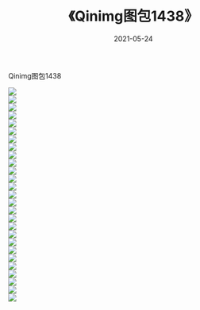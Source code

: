 ﻿---
layout: post
title:  《Qinimg图包1438》
date:   2021-05-24
img: http://imgx.orgx.ga/Qinimg图包/Qinimg图包1438/000.jpg
categories: [美女, 清纯, 唯美]
---

Qinimg图包1438

 ![](http://imgx.orgx.ga/Qinimg图包/Qinimg图包1438/001.jpg) <br>![](http://imgx.orgx.ga/Qinimg图包/Qinimg图包1438/002.jpg) <br>![](http://imgx.orgx.ga/Qinimg图包/Qinimg图包1438/003.jpg) <br>![](http://imgx.orgx.ga/Qinimg图包/Qinimg图包1438/004.jpg) <br>![](http://imgx.orgx.ga/Qinimg图包/Qinimg图包1438/005.jpg) <br>![](http://imgx.orgx.ga/Qinimg图包/Qinimg图包1438/006.jpg) <br>![](http://imgx.orgx.ga/Qinimg图包/Qinimg图包1438/007.jpg) <br>![](http://imgx.orgx.ga/Qinimg图包/Qinimg图包1438/008.jpg) <br>![](http://imgx.orgx.ga/Qinimg图包/Qinimg图包1438/009.jpg) <br>![](http://imgx.orgx.ga/Qinimg图包/Qinimg图包1438/010.jpg) <br>![](http://imgx.orgx.ga/Qinimg图包/Qinimg图包1438/011.jpg) <br>![](http://imgx.orgx.ga/Qinimg图包/Qinimg图包1438/012.jpg) <br>![](http://imgx.orgx.ga/Qinimg图包/Qinimg图包1438/013.jpg) <br>![](http://imgx.orgx.ga/Qinimg图包/Qinimg图包1438/014.jpg) <br>![](http://imgx.orgx.ga/Qinimg图包/Qinimg图包1438/015.jpg) <br>![](http://imgx.orgx.ga/Qinimg图包/Qinimg图包1438/016.jpg) <br>![](http://imgx.orgx.ga/Qinimg图包/Qinimg图包1438/017.jpg) <br>![](http://imgx.orgx.ga/Qinimg图包/Qinimg图包1438/018.jpg) <br>![](http://imgx.orgx.ga/Qinimg图包/Qinimg图包1438/019.jpg) <br>![](http://imgx.orgx.ga/Qinimg图包/Qinimg图包1438/020.jpg) <br>![](http://imgx.orgx.ga/Qinimg图包/Qinimg图包1438/021.jpg) <br>![](http://imgx.orgx.ga/Qinimg图包/Qinimg图包1438/022.jpg) <br>![](http://imgx.orgx.ga/Qinimg图包/Qinimg图包1438/023.jpg) <br>![](http://imgx.orgx.ga/Qinimg图包/Qinimg图包1438/024.jpg) <br>![](http://imgx.orgx.ga/Qinimg图包/Qinimg图包1438/025.jpg) <br>![](http://imgx.orgx.ga/Qinimg图包/Qinimg图包1438/026.jpg) <br>![](http://imgx.orgx.ga/Qinimg图包/Qinimg图包1438/027.jpg) <br>